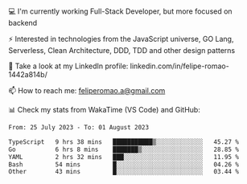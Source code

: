 💻 I'm currently working Full-Stack Developer, but more focused on backend

⚡ Interested in technologies from the JavaScript universe, GO Lang, Serverless, Clean Architecture, DDD, TDD and other design patterns

👥 Take a look at my LinkedIn profile: linkedin.com/in/felipe-romao-1442a814b/

📫 How to reach me: feliperomao.a@gmail.com

📊 Check my stats from WakaTime (VS Code) and GitHub:

<!--START_SECTION:waka-->

```txt
From: 25 July 2023 - To: 01 August 2023

TypeScript   9 hrs 38 mins   ███████████▒░░░░░░░░░░░░░   45.27 %
Go           6 hrs 8 mins    ███████▒░░░░░░░░░░░░░░░░░   28.85 %
YAML         2 hrs 32 mins   ███░░░░░░░░░░░░░░░░░░░░░░   11.95 %
Bash         54 mins         █░░░░░░░░░░░░░░░░░░░░░░░░   04.26 %
Other        43 mins         █░░░░░░░░░░░░░░░░░░░░░░░░   03.44 %
```

<!--END_SECTION:waka-->
